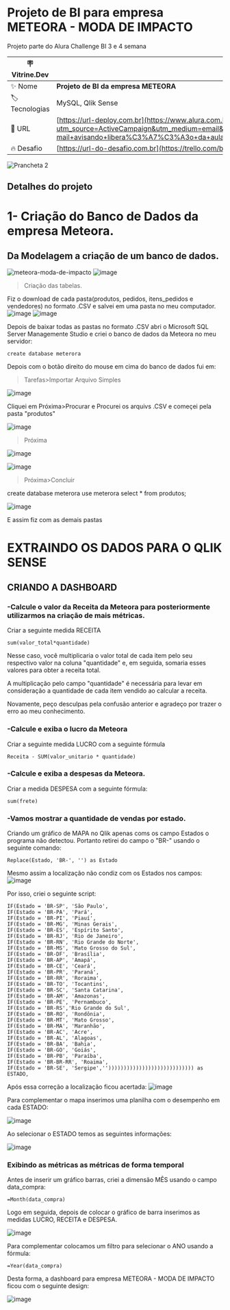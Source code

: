 # Projeto de BI para empresa METEORA - MODA DE IMPACTO

Projeto parte do Alura Challenge BI 3 e 4 semana

| :placard: Vitrine.Dev |     |
| -------------  | --- |
| :sparkles: Nome        | **Projeto de BI da empresa METEORA**
| :label: Tecnologias | MySQL, Qlik Sense
| :rocket: URL         | [https://url-deploy.com.br](https://www.alura.com.br/challenges/bi-3/semana-03-04-financeiro-empreendendo-dados-comercio-online?utm_source=ActiveCampaign&utm_medium=email&utm_content=%5BChallenge+BI%5D+%C3%9Altimos+desafios+no+ar%2C++FIRSTNAME++%E2%9C%85&utm_campaign=%5BCHALLANGE%5D+%28BI+-+3%C2%AA+ed+%29+E-mail+avisando+libera%C3%A7%C3%A3o+da+aula+03e04+%2B+convite+live+revis%C3%A3o+de+c%C3%B3digo&vgo_ee=aze3E7l1gxtnsu8AnmZeprYY%2Fzumqtc%2B%2Bv737AI3v%2FTB608%3D%3AJzgl9M%2FxDL3YTdrLxMcH67t1apCbsRZ%2F)
| :fire: Desafio     | [https://url-do-desafio.com.br](https://trello.com/b/dlXn3nuM/challenge-bi-semana-3-e-4)

![Prancheta 2](https://github.com/PedroMoeziaJr/Meteora-Projeto-de-BI/assets/112977342/f9a558a9-120e-4f5d-bec7-4c470e57afe4#vitrinedev)

## Detalhes do projeto

<h1>1- Criação do Banco de Dados da empresa Meteora.</h1>

<h2>Da Modelagem a criação de um banco de dados.</h2>

![meteora-moda-de-impacto](https://github.com/PedroMoeziaJr/Meteora-Projeto-de-BI/assets/112977342/bb915142-e440-4193-9ec3-b94c29c3c70c)
![image](https://github.com/PedroMoeziaJr/Meteora-Projeto-de-BI/assets/112977342/b264f3c0-8fbc-4234-b505-91f7bb72c1fb)

 
>Criação das tabelas.

Fiz o download de cada pasta(produtos, pedidos, itens_pedidos e vendedores) no formato .CSV e salvei em uma pasta no meu computador.
![image](https://github.com/PedroMoeziaJr/Meteora-Projeto-de-BI/assets/112977342/6b4ab758-360c-4adc-92e3-50b0a730974f)
![image](https://github.com/PedroMoeziaJr/Meteora-Projeto-de-BI/assets/112977342/1f4de862-6401-42cf-80d4-e68375bbd4fa)

Depois de baixar todas as pastas no formato .CSV abri o Microsoft SQL Server Managemente Studio e criei o banco de dados da Meteora no meu servidor:

	create database meterora

Depois com o botão direito do mouse em cima do banco de dados fui em:
>Tarefas>Importar Arquivo Simples

![image](https://github.com/PedroMoeziaJr/Meteora-Projeto-de-BI/assets/112977342/d742855d-2d5b-4241-b8f2-ad02cca5b7af)

Cliquei em Próxima>Procurar e Procurei os arquivs .CSV e começei pela pasta "produtos"

![image](https://github.com/PedroMoeziaJr/Meteora-Projeto-de-BI/assets/112977342/2169c7c6-ba8b-4d0e-bcd6-0fc0284346f0)

>Próxima

![image](https://github.com/PedroMoeziaJr/Meteora-Projeto-de-BI/assets/112977342/f1e67847-4b63-42c5-99da-4809af6d2f06)

![image](https://github.com/PedroMoeziaJr/Meteora-Projeto-de-BI/assets/112977342/c8170705-5186-424d-abd4-ca696b9abbb6)

>Próxima>Concluir

create database meterora
use meterora
select * from produtos;

![image](https://github.com/PedroMoeziaJr/Meteora-Projeto-de-BI/assets/112977342/da864b9f-e6b7-432a-8100-e8b68269bc3e)

E assim fiz com as demais pastas


<H1>EXTRAINDO OS DADOS PARA O QLIK SENSE</H1>

<H2>CRIANDO A DASHBOARD</H2>

<H3>-Calcule o valor da Receita da Meteora para posteriormente utilizarmos na criação de mais métricas.</H3>

Criar a seguinte medida RECEITA

	sum(valor_total*quantidade)

Nesse caso, você multiplicaria o valor total de cada item pelo seu respectivo valor na coluna "quantidade" e, em seguida, somaria esses valores para obter a receita total.

A multiplicação pelo campo "quantidade" é necessária para levar em consideração a quantidade de cada item vendido ao calcular a receita.

Novamente, peço desculpas pela confusão anterior e agradeço por trazer o erro ao meu conhecimento.

<H3>-Calcule e exiba o lucro da Meteora</H3>

Criar a seguinte medida LUCRO com a seguinte fórmula

	Receita - SUM(valor_unitario * quantidade)
 
<h3>-Calcule e exiba a despesas da Meteora.</h3>

Criar a medida DESPESA com a seguinte fórmula:

	sum(frete)

<h3>-Vamos mostrar a quantidade de vendas por estado.</h3>

Criando um gráfico de MAPA no Qlik apenas coms os campo Estados o programa não detectou. Portanto retirei do campo o "BR-" usando o seguinte comando:
	
	Replace(Estado, 'BR-', '') as Estado	

Mesmo assim a localização não condiz com os Estados nos campos:
![image](https://github.com/PedroMoeziaJr/Meteora-Projeto-de-BI/assets/112977342/ad265375-37d4-4517-aa50-85c364ec6ff7)

Por isso, criei o seguinte script:

	IF(Estado = 'BR-SP', 'São Paulo',
	IF(Estado = 'BR-PA', 'Pará',
	IF(Estado = 'BR-PI', 'Piauí',
	IF(Estado = 'BR-MG', 'Minas Gerais', 
	IF(Estado = 'BR-ES', 'Espírito Santo',
	IF(Estado = 'BR-RJ', 'Rio de Janeiro',
	IF(Estado = 'BR-RN', 'Rio Grande do Norte',
	IF(Estado = 'BR-MS', 'Mato Grosso do Sul',
	IF(Estado = 'BR-DF', 'Brasília',
	IF(Estado = 'BR-AP', 'Amapá',
	IF(Estado = 'BR-CE', 'Ceará',
	IF(Estado = 'BR-PR', 'Paraná',
	IF(Estado = 'BR-RR', 'Roraima',
	IF(Estado = 'BR-TO', 'Tocantins',
	IF(Estado = 'BR-SC', 'Santa Catarina',
	IF(Estado = 'BR-AM', 'Amazonas',
	IF(Estado = 'BR-PE', 'Pernambuco',
	IF(Estado = 'BR-RS','Rio Grande do Sul',
	IF(Estado = 'BR-RO', 'Rondônia',
	IF(Estado = 'BR-MT', 'Mato Grosso',
	IF(Estado = 'BR-MA', 'Maranhão',
	IF(Estado = 'BR-AC', 'Acre',
	IF(Estado = 'BR-AL', 'Alagoas', 
	IF(Estado = 'BR-BA', 'Bahia', 
	IF(Estado = 'BR-GO', 'Goiás', 
	IF(Estado = 'BR-PB', 'Paraíba',
	IF(Estado = 'BR-BR-RR', 'Roaima',
	IF(Estado = 'BR-SE', 'Sergipe','')))))))))))))))))))))))))))) as ESTADO,
	
Após essa correção a localização ficou acertada:
![image](https://github.com/PedroMoeziaJr/Meteora-Projeto-de-BI/assets/112977342/4e1c8716-605d-44a0-8aa9-7f4b19c2afe0)

Para complementar o mapa inserimos uma planilha com o desempenho em cada ESTADO:

![image](https://github.com/PedroMoeziaJr/Meteora-Projeto-de-BI/assets/112977342/11275843-8cf6-4475-8e8c-25cd9068274a)

Ao selecionar o ESTADO temos as seguintes informações:

![image](https://github.com/PedroMoeziaJr/Meteora-Projeto-de-BI/assets/112977342/169d9bce-b671-4e20-9505-16479b74478e)

<h3>Exibindo as métricas as métricas de forma temporal</h3>

Antes de inserir um gráfico barras, criei a dimensão MÊS usando o campo data_compra:

	=Month(data_compra)

Logo em seguida, depois de colocar o gráfico de barra inserimos as medidas LUCRO, RECEITA e DESPESA.

![image](https://github.com/PedroMoeziaJr/Meteora-Projeto-de-BI/assets/112977342/296c26d6-25bc-45cb-9c6d-0d0872ce4e18)

Para complementar colocamos um filtro para selecionar o ANO usando a fórmula:

	=Year(data_compra)

Desta forma, a dashboard para empresa METEORA - MODA DE IMPACTO ficou com o seguinte design:

![image](https://github.com/PedroMoeziaJr/Meteora-Projeto-de-BI/assets/112977342/373c9dff-fd08-4115-87e5-e4e9e8a770d8)






